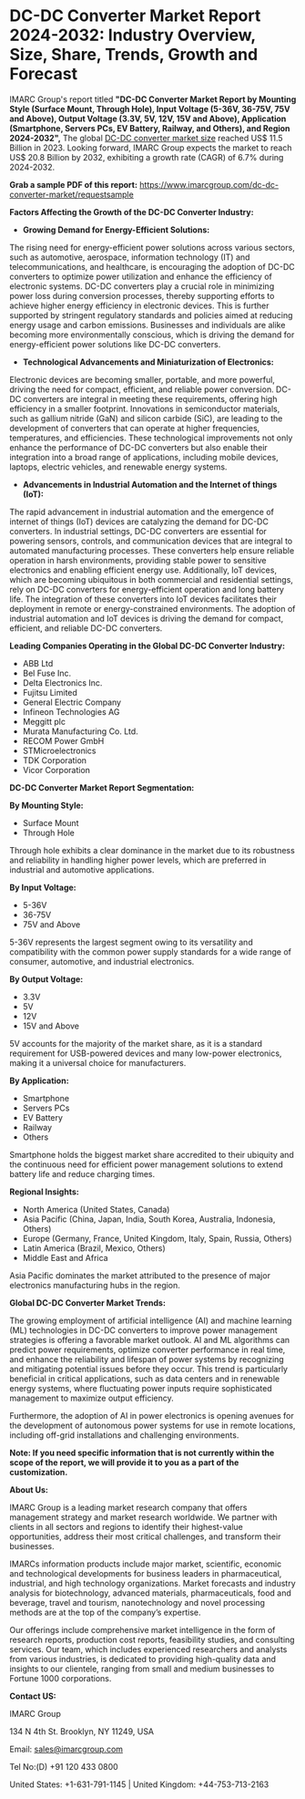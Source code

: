 ﻿# DC-DC Converter Market Report 2024-2032: Industry Overview, Size, Share, Trends, Growth and Forecast
IMARC Group's report titled **"DC-DC Converter Market Report by Mounting Style (Surface Mount, Through Hole), Input Voltage (5-36V, 36-75V, 75V and Above), Output Voltage (3.3V, 5V, 12V, 15V and Above), Application (Smartphone, Servers PCs, EV Battery, Railway, and Others), and Region 2024-2032",** The global [DC-DC converter market size](https://www.imarcgroup.com/dc-dc-converter-market) reached US$ 11.5 Billion in 2023. Looking forward, IMARC Group expects the market to reach US$ 20.8 Billion by 2032, exhibiting a growth rate (CAGR) of 6.7% during 2024-2032.

**Grab a sample PDF of this report:** <https://www.imarcgroup.com/dc-dc-converter-market/requestsample>

**Factors Affecting the Growth of the DC-DC Converter Industry:**

- **Growing Demand for Energy-Efficient Solutions:**

The rising need for energy-efficient power solutions across various sectors, such as automotive, aerospace, information technology (IT) and telecommunications, and healthcare, is encouraging the adoption of DC-DC converters to optimize power utilization and enhance the efficiency of electronic systems. DC-DC converters play a crucial role in minimizing power loss during conversion processes, thereby supporting efforts to achieve higher energy efficiency in electronic devices. This is further supported by stringent regulatory standards and policies aimed at reducing energy usage and carbon emissions. Businesses and individuals are alike becoming more environmentally conscious, which is driving the demand for energy-efficient power solutions like DC-DC converters.

- **Technological Advancements and Miniaturization of Electronics:**

Electronic devices are becoming smaller, portable, and more powerful, driving the need for compact, efficient, and reliable power conversion. DC-DC converters are integral in meeting these requirements, offering high efficiency in a smaller footprint. Innovations in semiconductor materials, such as gallium nitride (GaN) and silicon carbide (SiC), are leading to the development of converters that can operate at higher frequencies, temperatures, and efficiencies. These technological improvements not only enhance the performance of DC-DC converters but also enable their integration into a broad range of applications, including mobile devices, laptops, electric vehicles, and renewable energy systems.

- **Advancements in Industrial Automation and the Internet of things (IoT):**

The rapid advancement in industrial automation and the emergence of internet of things (IoT) devices are catalyzing the demand for DC-DC converters. In industrial settings, DC-DC converters are essential for powering sensors, controls, and communication devices that are integral to automated manufacturing processes. These converters help ensure reliable operation in harsh environments, providing stable power to sensitive electronics and enabling efficient energy use. Additionally, IoT devices, which are becoming ubiquitous in both commercial and residential settings, rely on DC-DC converters for energy-efficient operation and long battery life. The integration of these converters into IoT devices facilitates their deployment in remote or energy-constrained environments. The adoption of industrial automation and IoT devices is driving the demand for compact, efficient, and reliable DC-DC converters.

**Leading Companies Operating in the Global DC-DC Converter Industry:**

- ABB Ltd
- Bel Fuse Inc.
- Delta Electronics Inc.
- Fujitsu Limited
- General Electric Company
- Infineon Technologies AG
- Meggitt plc
- Murata Manufacturing Co. Ltd.
- RECOM Power GmbH
- STMicroelectronics
- TDK Corporation
- Vicor Corporation

**DC-DC Converter Market Report Segmentation:**

**By Mounting Style:**

- Surface Mount
- Through Hole

Through hole exhibits a clear dominance in the market due to its robustness and reliability in handling higher power levels, which are preferred in industrial and automotive applications.

**By Input Voltage:**

- 5-36V
- 36-75V
- 75V and Above

5-36V represents the largest segment owing to its versatility and compatibility with the common power supply standards for a wide range of consumer, automotive, and industrial electronics.

**By Output Voltage:**

- 3.3V
- 5V
- 12V
- 15V and Above

5V accounts for the majority of the market share, as it is a standard requirement for USB-powered devices and many low-power electronics, making it a universal choice for manufacturers.

**By Application:**

- Smartphone
- Servers PCs
- EV Battery
- Railway
- Others

Smartphone holds the biggest market share accredited to their ubiquity and the continuous need for efficient power management solutions to extend battery life and reduce charging times.

**Regional Insights:**

- North America (United States, Canada)
- Asia Pacific (China, Japan, India, South Korea, Australia, Indonesia, Others)
- Europe (Germany, France, United Kingdom, Italy, Spain, Russia, Others)
- Latin America (Brazil, Mexico, Others)
- Middle East and Africa

Asia Pacific dominates the market attributed to the presence of major electronics manufacturing hubs in the region.

**Global DC-DC Converter Market Trends:**

The growing employment of artificial intelligence (AI) and machine learning (ML) technologies in DC-DC converters to improve power management strategies is offering a favorable market outlook. AI and ML algorithms can predict power requirements, optimize converter performance in real time, and enhance the reliability and lifespan of power systems by recognizing and mitigating potential issues before they occur. This trend is particularly beneficial in critical applications, such as data centers and in renewable energy systems, where fluctuating power inputs require sophisticated management to maximize output efficiency.

Furthermore, the adoption of AI in power electronics is opening avenues for the development of autonomous power systems for use in remote locations, including off-grid installations and challenging environments.

**Note: If you need specific information that is not currently within the scope of the report, we will provide it to you as a part of the customization.**

**About Us:**

IMARC Group is a leading market research company that offers management strategy and market research worldwide. We partner with clients in all sectors and regions to identify their highest-value opportunities, address their most critical challenges, and transform their businesses.

IMARCs information products include major market, scientific, economic and technological developments for business leaders in pharmaceutical, industrial, and high technology organizations. Market forecasts and industry analysis for biotechnology, advanced materials, pharmaceuticals, food and beverage, travel and tourism, nanotechnology and novel processing methods are at the top of the company’s expertise.

Our offerings include comprehensive market intelligence in the form of research reports, production cost reports, feasibility studies, and consulting services. Our team, which includes experienced researchers and analysts from various industries, is dedicated to providing high-quality data and insights to our clientele, ranging from small and medium businesses to Fortune 1000 corporations.

**Contact US:**

IMARC Group

134 N 4th St. Brooklyn, NY 11249, USA

Email: sales@imarcgroup.com

Tel No:(D) +91 120 433 0800

United States: +1-631-791-1145 | United Kingdom: +44-753-713-2163
